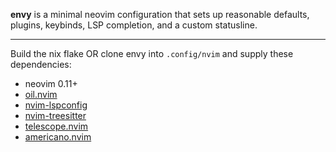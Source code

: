 **envy** is a minimal neovim configuration that sets up reasonable defaults, plugins, keybinds, LSP completion, and a custom statusline.

---
Build the nix flake OR clone envy into `.config/nvim` and supply these dependencies: 
- neovim 0.11+
- [oil.nvim](https://github.com/stevearc/oil.nvim)
- [nvim-lspconfig](https://github.com/neovim/nvim-lspconfig)
- [nvim-treesitter](https://github.com/nvim-treesitter/nvim-treesitter)
- [telescope.nvim](https://github.com/nvim-telescope/telescope.nvim)
- [americano.nvim](https://github.com/cpwrs/americano.nvim)

